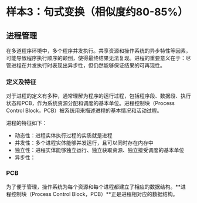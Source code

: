 # 样本3：句式变换（相似度约80-85%）

## 进程管理

在多道程序环境中，多个程序并发执行。共享资源和操作系统的异步特性等因素，可能导致程序执行顺序的颠倒，使得最终结果无法复现。进程的重要意义在于：尽管进程在并发执行时表现出异步性，但仍然能够保证结果的可再现性。

### 定义及特征

对于进程的定义有多种，通常理解为程序的运行过程，包括程序段、数据段、执行状态和PCB，作为系统资源分配和调度的基本单位。进程控制块（Process Control Block，PCB）被系统用来描述进程的基本情况和活动过程。

进程的特征如下：

- 动态性：进程实体执行过程的实质就是进程
- 并发性：多个进程实体能够并发运行，且可以同时存在内存中
- 独立性：进程实体能够独立运行、独立获取资源、独立接受调度的基本单位
- 异步性：

### PCB

为了便于管理，操作系统为每个资源和每个进程都建立了相应的数据结构。**进程控制块（Process Control Block，PCB）**正是进程相对应的数据结构。